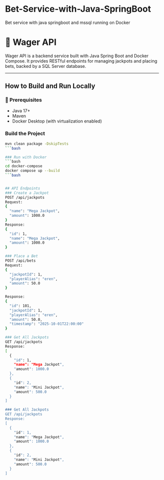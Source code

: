 # Bet-Service-with-Java-SpringBoot
Bet service with java springboot and mssql running on Docker


# 🎰 Wager API

Wager API is a backend service built with Java Spring Boot and Docker Compose. It provides RESTful endpoints for managing jackpots and placing bets, backed by a SQL Server database.

---

## How to Build and Run Locally

### 🔧 Prerequisites

- Java 17+
- Maven
- Docker Desktop (with virtualization enabled)

### Build the Project

```bash
mvn clean package -DskipTests
```bash

### Run with Docker
```bash
cd docker-compose
docker compose up --build
```bash


## API Endpoints
### Create a Jackpot
POST /api/jackpots
Request:
{
  "name": "Mega Jackpot",
  "amount": 1000.0
}
Response:
{
  "id": 1,
  "name": "Mega Jackpot",
  "amount": 1000.0
}

### Place a Bet
POST /api/bets
Request:
{
  "jackpotId": 1,
  "playerAlias": "eren",
  "amount": 50.0
}

Response:
{
  "id": 101,
  "jackpotId": 1,
  "playerAlias": "eren",
  "amount": 50.0,
  "timestamp": "2025-10-01T22:00:00"
}

### Get All Jackpots
GET /api/jackpots
Response:
[
  {
    "id": 1,
    "name": "Mega Jackpot",
    "amount": 1000.0
  },
  {
    "id": 2,
    "name": "Mini Jackpot",
    "amount": 500.0
  }
]

### Get All Jackpots
GET /api/jackpots
Response:
[
  {
    "id": 1,
    "name": "Mega Jackpot",
    "amount": 1000.0
  },
  {
    "id": 2,
    "name": "Mini Jackpot",
    "amount": 500.0
  }
]




